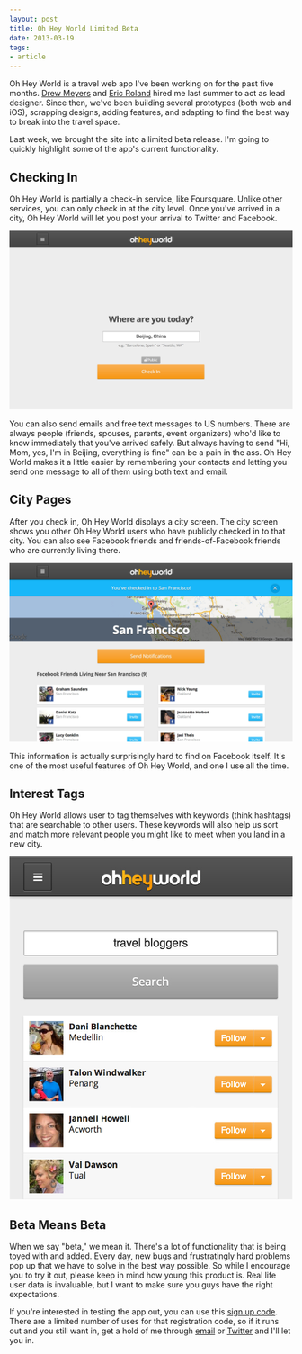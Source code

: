 ```yaml
---
layout: post
title: Oh Hey World Limited Beta
date: 2013-03-19
tags:
- article
---
```


Oh Hey World is a travel web app I've been working on for the past five months. [Drew Meyers](https://twitter.com/drewmeyers) and [Eric Roland](https://twitter.com/ericroland) hired me last summer to act as lead designer. Since then, we've been building several prototypes (both web and iOS), scrapping designs, adding features, and adapting to find the best way to break into the travel space.

Last week, we brought the site into a limited beta release. I'm going to quickly highlight some of the app's current functionality.

## Checking In

Oh Hey World is partially a check-in service, like Foursquare. Unlike other services, you can only check in at the city level. Once you've arrived in a city, Oh Hey World will let you post your arrival to Twitter and Facebook.

<img class="img-wide big-box-shadow" src="/assets/2013-03-19-oh-hey-world-limited-beta-check-in.jpg" alt="Oh Hey World Check In Screen">

You can also send emails and free text messages to US numbers. There are always people (friends, spouses, parents, event organizers) who'd like to know immediately that you've arrived safely. But always having to send "Hi, Mom, yes, I'm in Beijing, everything is fine" can be a pain in the ass. Oh Hey World makes it a little easier by remembering your contacts and letting you send one message to all of them using both text and email.

## City Pages

After you check in, Oh Hey World displays a city screen. The city screen shows you other Oh Hey World users who have publicly checked in to that city. You can also see Facebook friends and friends-of-Facebook friends who are currently living there.

<img class="img-wide big-box-shadow" src="/assets/2013-03-19-oh-hey-world-limited-beta-city.jpg" alt="Oh Hey World City Screen">

This information is actually surprisingly hard to find on Facebook itself. It's one of the most useful features of Oh Hey World, and one I use all the time.

## Interest Tags

Oh Hey World allows user to tag themselves with keywords (think hashtags) that are searchable to other users. These keywords will also help us sort and match more relevant people you might like to meet when you land in a new city.

<img class="big-box-shadow" src="/assets/2013-03-19-oh-hey-world-limited-beta-explore.jpg" alt="Oh Hey World Explore Screen">

## Beta Means Beta

When we say "beta," we mean it. There's a lot of functionality that is being toyed with and added. Every day, new bugs and frustratingly hard problems pop up that we have to solve in the best way possible. So while I encourage you to try it out, please keep in mind how young this product is. Real life user data is invaluable, but I want to make sure you guys have the right expectations.

If you're interested in testing the app out, you can use this [sign up code](http://beta.ohheyworld.com/?registration_code=cbf7ea57-7607-44b2-9fe1-156d8b22dafc). There are a limited number of uses for that registration code, so if it runs out and you still want in, get a hold of me through [email](mailto:moyer.will@gmail.com) or [Twitter](https://twitter.com/willmoyer) and I'll let you in.
